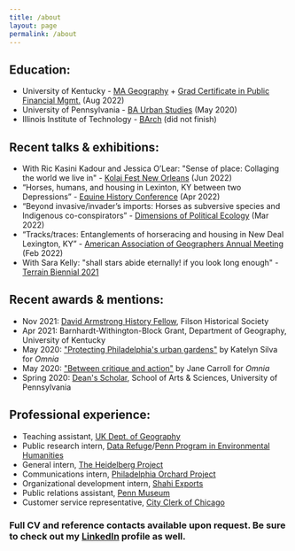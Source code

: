 ```yaml
---
title: /about
layout: page
permalink: /about
---
```


## Education:
- University of Kentucky - [MA Geography](https://geography.as.uky.edu/) + [Grad Certificate in Public Financial Mgmt.](https://martin.uky.edu/graduate-certificate-public-financial-management) (Aug 2022)
- University of Pennsylvania - [BA Urban Studies](https://urban.sas.upenn.edu/) (May 2020)
- Illinois Institute of Technology - [BArch](https://arch.iit.edu/) (did not finish)

## Recent talks & exhibitions:
- With Ric Kasini Kadour and Jessica O’Lear: "Sense of place: Collaging the world we live in" - [Kolaj Fest New Orleans](http://www.kolajmagazine.com/kolaj-fest-new-orleans.html) (Jun 2022)
- “Horses, humans, and housing in Lexinton, KY between two Depressions” - [Equine History Conference](https://equinehistory.wpcomstaging.com) (Apr 2022)
- “Beyond invasive/invader’s imports: Horses as subversive species and Indigenous co-conspirators” - [Dimensions of Political Ecology](http://www.politicalecology.org/) (Mar 2022)
- “Tracks/traces: Entanglements of horseracing and housing in New Deal Lexington, KY” - [American Association of Geographers Annual Meeting](https://www.aag.org) (Feb 2022)
- With Sara Kelly: "shall stars abide eternally! if you look long enough" - [Terrain Biennial 2021](https://terrainexhibitions.org/lexington-ky-21)

## Recent awards & mentions:
- Nov 2021: [David Armstrong History Fellow](https://filsonhistorical.org/education/david-armstrong-history-fellowship-award), Filson Historical Society
- Apr 2021: Barnhardt-Withington-Block Grant, Department of Geography, University of Kentucky
- May 2020: ["Protecting Philadelphia's urban gardens"](https://omnia.sas.upenn.edu/story/protecting-philadelphia%E2%80%99s-urban-gardens) by Katelyn Silva for _Omnia_
- May 2020: ["Between critique and action"](https://omnia.sas.upenn.edu/story/between-critique-and-action) by Jane Carroll for _Omnia_
- Spring 2020: [Dean's Scholar](https://www.sas.upenn.edu/news/penn-arts-sciences-names-2020-deans-scholars), School of Arts & Sciences, University of Pennsylvania

## Professional experience:
- Teaching assistant, [UK Dept. of Geography](https://geography.as.uky.edu/alumni)
- Public research intern, [Data Refuge](https://www.datarefuge.org)/[Penn Program in Environmental Humanities](https://ppeh.sas.upenn.edu)
- General intern, [The Heidelberg Project](https://www.heidelberg.org)
- Communications intern, [Philadelphia Orchard Project](https://www.phillyorchards.org)
- Organizational development intern, [Shahi Exports](https://www.shahi.co.in)
- Public relations assistant, [Penn Museum](https://www.penn.museum)
- Customer service representative, [City Clerk of Chicago](https://www.chicityclerk.com)

### Full CV and reference contacts available upon request. Be sure to check out my [LinkedIn](https://www.linkedin.com/in/pioioiotr) profile as well.
